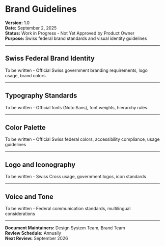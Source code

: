 # Brand Guidelines
**Version:** 1.0  
**Date:** September 2, 2025  
**Status:** Work in Progress - Not Yet Approved by Product Owner  
**Purpose:** Swiss federal brand standards and visual identity guidelines

---

## **Swiss Federal Brand Identity**

To be written - Official Swiss government branding requirements, logo usage, brand colors

---

## **Typography Standards**

To be written - Official fonts (Noto Sans), font weights, hierarchy rules

---

## **Color Palette**

To be written - Official Swiss federal colors, accessibility compliance, usage guidelines

---

## **Logo and Iconography**

To be written - Swiss Cross usage, government logos, icon standards

---

## **Voice and Tone**

To be written - Federal communication standards, multilingual considerations

---

**Document Maintainers:** Design System Team, Brand Team  
**Review Schedule:** Annually  
**Next Review:** September 2026
